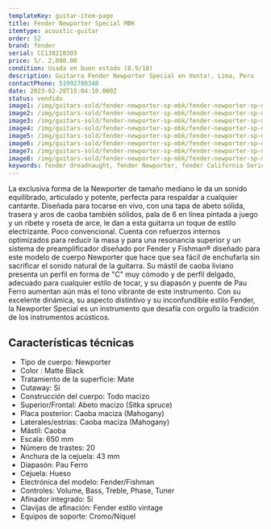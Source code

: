 ```yaml
---
templateKey: guitar-item-page
title: Fender Newporter Special MBK
itemtype: acoustic-guitar
order: 52
brand: fender
serial: CC130210303
price: S/. 2,090.00
condition: Usada en buen estado (8.9/10)
description: Guitarra Fender Newporter Special en Venta!, Lima, Peru
contactPhone: 51992780348
date: 2023-02-28T15:04:10.000Z
status: vendido
image1: /img/guitars-sold/fender-newporter-sp-mbk/fender-newporter-sp-mbk-01-sold.jpg
image2: /img/guitars-sold/fender-newporter-sp-mbk/fender-newporter-sp-mbk-02-sold.jpg
image3: /img/guitars-sold/fender-newporter-sp-mbk/fender-newporter-sp-mbk-03-sold.jpg
image4: /img/guitars-sold/fender-newporter-sp-mbk/fender-newporter-sp-mbk-04-sold.jpg
image5: /img/guitars-sold/fender-newporter-sp-mbk/fender-newporter-sp-mbk-05-sold.jpg
image6: /img/guitars-sold/fender-newporter-sp-mbk/fender-newporter-sp-mbk-06-sold.jpg
image7: /img/guitars-sold/fender-newporter-sp-mbk/fender-newporter-sp-mbk-07-sold.jpg
image8: /img/guitars-sold/fender-newporter-sp-mbk/fender-newporter-sp-mbk-08-sold.jpg
keywords: fender dreadnaught, fender Newporter, fender California Series
---
```

La exclusiva forma de la Newporter de tamaño mediano le da un sonido equilibrado, articulado y potente, perfecta para respaldar a cualquier cantante. Diseñada para tocarse en vivo, con una tapa de abeto sólida, trasera y aros de caoba también sólidos, pala de 6 en línea pintada a juego y un ribete y roseta de arce, le dan a esta guitarra un toque de estilo electrizante. Poco convencional.
Cuenta con refuerzos internos optimizados para reducir la masa y para una resonancia superior y un sistema de preamplificador diseñado por Fender y Fishman® diseñado para este modelo de cuerpo Newporter que hace que sea fácil de enchufarla sin sacrificar el sonido natural de la guitarra.
Su mástil de caoba liviano presenta un perfil en forma de "C" muy cómodo y de perfil delgado, adecuado para cualquier estilo de tocar, y su diapasón y puente de Pau Ferro aumentan aún más el tono vibrante de este instrumento. Con su excelente dinámica, su aspecto distintivo y su inconfundible estilo Fender, la Newporter Special es un instrumento que desafía con orgullo la tradición de los instrumentos acústicos.

## Características técnicas

* Tipo de cuerpo: Newporter
* Color : Matte Black
* Tratamiento de la superficie: Mate
* Cutaway: Sí
* Construcción del cuerpo: Todo macizo
* Superior/Frontal: Abeto macizo (Sitka spruce)
* Placa posterior: Caoba maciza (Mahogany)
* Laterales/estrías: Caoba maciza (Mahogany)
* Mástil: Caoba
* Escala: 650 mm
* Número de trastes: 20
* Anchura de la cejuela: 43 mm
* Diapasón: Pau Ferro
* Cejuela: Hueso
* Electrónica del modelo: Fender/Fishman
* Controles: Volume, Bass, Treble, Phase, Tuner
* Afinador integrado: Sí
* Clavijas de afinación: Fender estilo vintage
* Equipos de soporte: Cromo/Níquel

